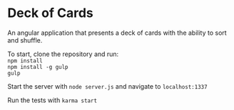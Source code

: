 # Deck of Cards
An angular application that presents a deck of cards with the ability to sort and shuffle.  

To start, clone the repository and run:  
`npm install`  
`npm install -g gulp`  
`gulp`  

Start the server with `node server.js` and navigate to `localhost:1337`  

Run the tests with `karma start`
